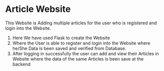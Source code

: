 # Article Website

This Website is Adding multiple articles for the user who is registered and login into the Website.

1. Here We have used Flask to create the Website
2. Where the User is able to register and login into the Website where he/She Data is been saved and verified from Database.
3. After logging in successfully the user can add and view their Articles in Website where the data of the same Articles is been save at the backend
